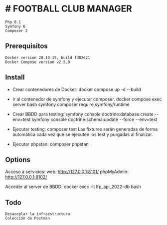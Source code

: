 # # FOOTBALL CLUB MANAGER

    Php 8.1
    Symfony 6
    Composer 2


## Prerequisitos
    Docker version 20.10.15, build fd82621
    Docker Compose version v2.5.0


## Install

- Crear contenedores de Docker:
	docker compose up -d --build 

- Ir al contenedor de symfony y ejecutar composer.
	docker compose exec server bash
 	symfony composer require symfony/runtime

- Crear BBDD para testing:
	symfony console doctrine:database:create --env=test
	symfony console doctrine:schema:update --force  --env=test

- Ejecutar testing:
	composer test
		Las fixtures serán generadas de forma automática cada vez que se ejecuten los test y purgadas al finalizar.

- Ejecutar phpstan:
    composer phpstan


## Options

Acceso a servicios:
	web: http://127.0.0.1:8101/
	phpMyAdmin: http://127.0.0.1:8102/
	
Acceder al server de BBDD:
	docker exec -it lfp_api_2022-db bash


## Todo
    Desacoplar la infraestructura 
    Colección de Postman